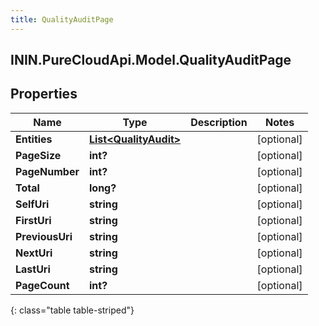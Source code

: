 ```yaml
---
title: QualityAuditPage
---
```

## ININ.PureCloudApi.Model.QualityAuditPage

## Properties

|Name | Type | Description | Notes|
|------------ | ------------- | ------------- | -------------|
| **Entities** | [**List&lt;QualityAudit&gt;**](QualityAudit.html) |  | [optional] |
| **PageSize** | **int?** |  | [optional] |
| **PageNumber** | **int?** |  | [optional] |
| **Total** | **long?** |  | [optional] |
| **SelfUri** | **string** |  | [optional] |
| **FirstUri** | **string** |  | [optional] |
| **PreviousUri** | **string** |  | [optional] |
| **NextUri** | **string** |  | [optional] |
| **LastUri** | **string** |  | [optional] |
| **PageCount** | **int?** |  | [optional] |
{: class="table table-striped"}


